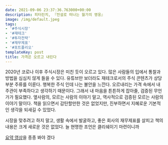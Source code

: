 ```yaml
---
date: 2021-09-06 23:37:36.763000+00:00
description: 피터린치, 『전설로 떠나는 월가의 영웅』
image: /img/default.jpeg
tags:
- '#주식시장'
- '#재테크'
- '#투자전략'
- '#재무제표'
- '#포트폴리오'
templateKey: post
title: 가격은 오르고 내린다
---
```

2020년 코로나 이후 주식시장은 미친 듯이 오르고 있다. 많은 사람들의 입에서 통찰과 방법을 심심치 않게 들을 수 있다. 유튜브만 보더라도 재테크로서의 주식 콘텐츠가 상당 부분 주류를 이룬다. 행복한 주식 인데 나는 불안을 느낀다.  오르내리는 가격 속에서 내 주관이 부족하다고 생각하기 때문이다. 그래서 내 마음을 튼튼하게 잡아줄, 검증된 무언가가 필요했다. 옆사람의, 모르는 사람의 이야기 말고, 역사적으로 검증된 모르는 사람의 이야기 말이다. 책을 읽으면서 감탄할만한 것은 없었지만, 진부하면서 지혜로운 기본적인 생각을 되새길 수 있었다.

시장을 맞추려고 하지 말고, 생활 속에서 발굴하고, 좋은 회사의 재무제표를 살피고 책의 내용은 크게 새로운 것은 없었다. 늘 현명한 조언은 클리쉐이기 마련이니까

[요약 영상](https://www.youtube.com/watch?v=aoYxZJrG6a8)을 종종 봐야 겠다